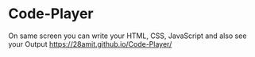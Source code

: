 # Code-Player
On same screen you can write your HTML, CSS, JavaScript and also see your Output
https://28amit.github.io/Code-Player/
